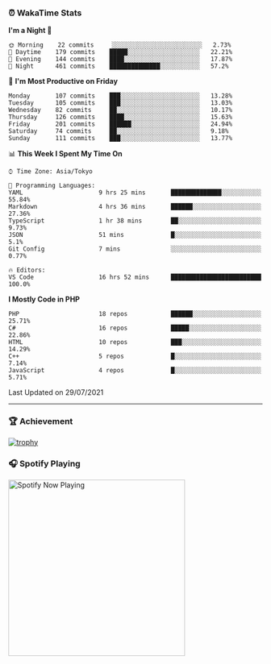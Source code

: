 ### ⏰ WakaTime Stats


<!--START_SECTION:waka-->
**I'm a Night 🦉** 

```text
🌞 Morning    22 commits     ░░░░░░░░░░░░░░░░░░░░░░░░░   2.73% 
🌆 Daytime    179 commits    █████░░░░░░░░░░░░░░░░░░░░   22.21% 
🌃 Evening    144 commits    ████░░░░░░░░░░░░░░░░░░░░░   17.87% 
🌙 Night      461 commits    ██████████████░░░░░░░░░░░   57.2%

```
📅 **I'm Most Productive on Friday** 

```text
Monday       107 commits    ███░░░░░░░░░░░░░░░░░░░░░░   13.28% 
Tuesday      105 commits    ███░░░░░░░░░░░░░░░░░░░░░░   13.03% 
Wednesday    82 commits     ██░░░░░░░░░░░░░░░░░░░░░░░   10.17% 
Thursday     126 commits    ████░░░░░░░░░░░░░░░░░░░░░   15.63% 
Friday       201 commits    ██████░░░░░░░░░░░░░░░░░░░   24.94% 
Saturday     74 commits     ██░░░░░░░░░░░░░░░░░░░░░░░   9.18% 
Sunday       111 commits    ███░░░░░░░░░░░░░░░░░░░░░░   13.77%

```


📊 **This Week I Spent My Time On** 

```text
⌚︎ Time Zone: Asia/Tokyo

💬 Programming Languages: 
YAML                     9 hrs 25 mins       ██████████████░░░░░░░░░░░   55.84% 
Markdown                 4 hrs 36 mins       ██████░░░░░░░░░░░░░░░░░░░   27.36% 
TypeScript               1 hr 38 mins        ██░░░░░░░░░░░░░░░░░░░░░░░   9.73% 
JSON                     51 mins             █░░░░░░░░░░░░░░░░░░░░░░░░   5.1% 
Git Config               7 mins              ░░░░░░░░░░░░░░░░░░░░░░░░░   0.77%

🔥 Editors: 
VS Code                  16 hrs 52 mins      █████████████████████████   100.0%

```

**I Mostly Code in PHP** 

```text
PHP                      18 repos            ██████░░░░░░░░░░░░░░░░░░░   25.71% 
C#                       16 repos            █████░░░░░░░░░░░░░░░░░░░░   22.86% 
HTML                     10 repos            ███░░░░░░░░░░░░░░░░░░░░░░   14.29% 
C++                      5 repos             █░░░░░░░░░░░░░░░░░░░░░░░░   7.14% 
JavaScript               4 repos             █░░░░░░░░░░░░░░░░░░░░░░░░   5.71%

```



 Last Updated on 29/07/2021
<!--END_SECTION:waka-->

---

### 🏆 Achievement

[![trophy](https://github-profile-trophy.vercel.app/?username=Slime-hatena&theme=flat&no-bg=true&no-frame=true&column=8)](https://github.com/ryo-ma/github-profile-trophy)

### 🎧 Spotify Playing

[<img src="https://spotify-now-playing-slime-hatena.vercel.app/api/spotify-playing" alt="Spotify Now Playing" width="350" />](https://open.spotify.com/user/slime_hatena)

<!--
**Slime-hatena/Slime-hatena** is a ✨ _special_ ✨ repository because its `README.md` (this file) appears on your GitHub profile.

Here are some ideas to get you started:

- 🔭 I’m currently working on ...
- 🌱 I’m currently learning ...
- 👯 I’m looking to collaborate on ...
- 🤔 I’m looking for help with ...
- 💬 Ask me about ...
- 📫 How to reach me: ...
- 😄 Pronouns: ...
- ⚡ Fun fact: ...
-->
